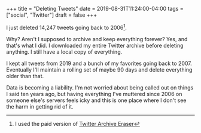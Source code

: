 +++
title = "Deleting Tweets"
date = 2019-08-31T11:24:00-04:00
tags = ["social", "Twitter"]
draft = false
+++

I just deleted 14,247 tweets going back to 2006[^fn:1].

Why? Aren't I supposed to archive and keep everything forever? Yes, and that's what I did. I downloaded my entire Twitter archive before deleting anything. I still have a local copy of everything.

I kept all tweets from 2019 and a bunch of my favorites going back to 2007. Eventually I'll maintain a rolling set of maybe 90 days and delete everything older than that.

Data is becoming a liability. I'm not worried about being called out on things I said ten years ago, but having everything I've muttered since 2006 on someone else's servers feels icky and this is one place where I don't see the harm in getting rid of it.

[^fn:1]: I used the paid version of [Twitter Archive Eraser](https://martani.github.io/Twitter-Archive-Eraser/#)
